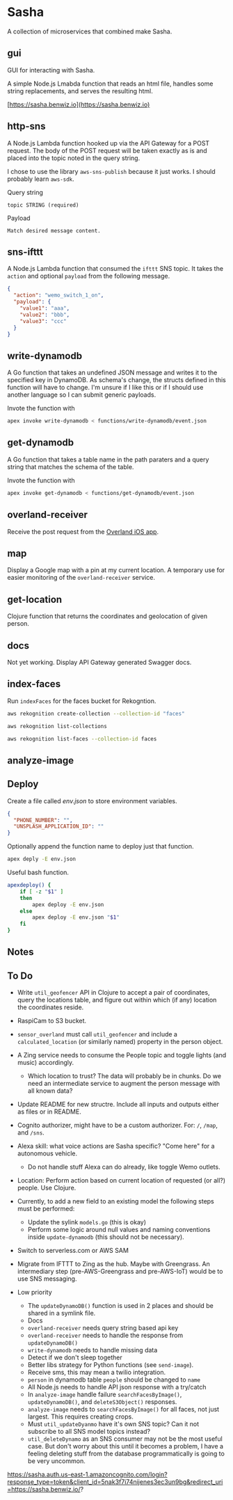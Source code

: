 # Sasha

A collection of microservices that combined make Sasha.

## gui

GUI for interacting with Sasha.

A simple Node.js Lmabda function that reads an html file, handles some string replacements, and serves the resulting html.

[https://sasha.benwiz.io](https://sasha.benwiz.io)

## http-sns

A Node.js Lambda function hooked up via the API Gateway for a POST request. The body of the POST request will be taken exactly as is and placed into the topic noted in the query string.

I chose to use the library `aws-sns-publish` because it just works. I should probably learn `aws-sdk`.

Query string

```text
topic STRING (required)
```

Payload

```text
Match desired message content.
```

## sns-ifttt

A Node.js Lambda function that consumed the `ifttt` SNS topic. It takes the `action` and optional `payload` from the following message.

```json
{
  "action": "wemo_switch_1_on",
  "payload": {
    "value1": "aaa",
    "value2": "bbb",
    "value3": "ccc"
  }
}
```

## write-dynamodb

A Go function that takes an undefined JSON message and writes it to the specified key in DynamoDB. As schema's change, the structs defined in this function will have to change. I'm unsure if I like this or if I should use another language so I can submit generic payloads.

Invote the function with

```bash
apex invoke write-dynamodb < functions/write-dynamodb/event.json
```

## get-dynamodb

A Go function that takes a table name in the path paraters and a query string that matches the schema of the table.

Invote the function with

```bash
apex invoke get-dynamodb < functions/get-dynamodb/event.json
```

## overland-receiver

Receive the post request from the [Overland iOS app](https://overland.p3k.io/).

## map

Display a Google map with a pin at my current location. A temporary use for easier monitoring of the `overland-receiver` service.

## get-location

Clojure function that returns the coordinates and geolocation of given person.

## docs

Not yet working. Display API Gateway generated Swagger docs.

## index-faces

Run `indexFaces` for the faces bucket for Rekogntion.

```bash
aws rekognition create-collection --collection-id "faces"
```

```bash
aws rekognition list-collections
```

```bash
aws rekognition list-faces --collection-id faces
```

## analyze-image

## Deploy

Create a file called _env.json_ to store environment variables.

```json
{
  "PHONE_NUMBER": "",
  "UNSPLASH_APPLICATION_ID": ""
}
```

Optionally append the function name to deploy just that function.

```bash
apex deply -E env.json
```

Useful bash function.

```bash
apexdeploy() {
    if [ -z "$1" ]
    then
        apex deploy -E env.json
    else
        apex deploy -E env.json "$1"
    fi
}
```

## Notes

## To Do

- Write `util_geofencer` API in Clojure to accept a pair of coordinates, query the locations table, and figure out within which (if any) location the coordinates reside.
- RaspiCam to S3 bucket.
- `sensor_overland` must call `util_geofencer` and include a `calculated_location` (or similarly named) property in the person object.

- A Zing service needs to consume the People topic and toggle lights (and music) accordingly.
  - Which location to trust? The data will probably be in chunks. Do we need an intermediate service to augment the person message with all known data?
- Update README for new structre. Include all inputs and outputs either as files or in README.

- Cognito authorizer, might have to be a custom authorizer. For: `/`, `/map`, and `/sns`.
- Alexa skill: what voice actions are Sasha specific? "Come here" for a autonomous vehicle.
  - Do not handle stuff Alexa can do already, like toggle Wemo outlets.

- Location: Perform action based on current location of requested (or all?) people. Use Clojure.
- Currently, to add a new field to an existing model the following steps must be performed:
  - Update the sylink `models.go` (this is okay)
  - Perform some logic around null values and naming conventions inside `update-dynamodb` (this should not be necessary).
- Switch to serverless.com or AWS SAM
- Migrate from IFTTT to Zing as the hub. Maybe with Greengrass. An intermediary step (pre-AWS-Greengrass and pre-AWS-IoT) would be to use SNS messaging.

- Low priority
  - The `updateDynamoDB()` function is used in 2 places and should be shared in a symlink file.
  - Docs
  - `overland-receiver` needs query string based api key
  - `overland-receiver` needs to handle the response from `updateDynamoDB()`
  - `write-dynamodb` needs to handle missing data
  - Detect if we don't sleep together
  - Better libs strategy for Python functions (see `send-image`).
  - Receive sms, this may mean a twilio integration.
  - `person` in dynamodb table `people` should be changed to `name`
  - All Node.js needs to handle API json response with a try/catch
  - In `analyze-image` handle failure `searchFacesByImage()`, `updateDynamoDB()`, and `deleteS3Object()` responses.
  - `analyze-image` needs to `searchFacesByImage()` for all faces, not just largest. This requires creating crops.
  - Must `util_updateDyanmo` have it's own SNS topic? Can it not subscribe to all SNS model topics instead?
  - `util_deleteDynamo` as an SNS consumer may not be the most useful case. But don't worry about this until it becomes a problem, I have a feeling deleting stuff from the database programmatically is going to be very uncommon.

https://sasha.auth.us-east-1.amazoncognito.com/login?response_type=token&client_id=5nak3f7i74nijenes3ec3un9bg&redirect_uri=https://sasha.benwiz.io/?
